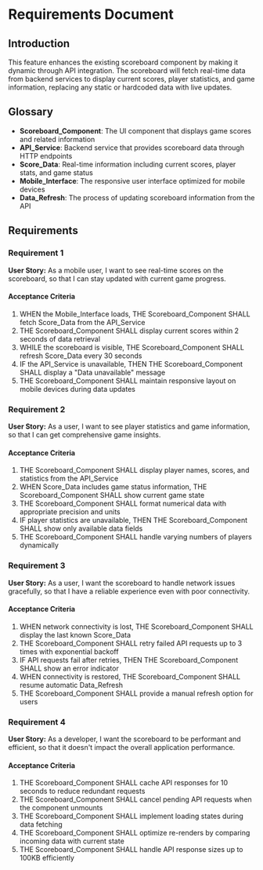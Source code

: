 # Requirements Document

## Introduction

This feature enhances the existing scoreboard component by making it dynamic through API integration. The scoreboard will fetch real-time data from backend services to display current scores, player statistics, and game information, replacing any static or hardcoded data with live updates.

## Glossary

- **Scoreboard_Component**: The UI component that displays game scores and related information
- **API_Service**: Backend service that provides scoreboard data through HTTP endpoints
- **Score_Data**: Real-time information including current scores, player stats, and game status
- **Mobile_Interface**: The responsive user interface optimized for mobile devices
- **Data_Refresh**: The process of updating scoreboard information from the API

## Requirements

### Requirement 1

**User Story:** As a mobile user, I want to see real-time scores on the scoreboard, so that I can stay updated with current game progress.

#### Acceptance Criteria

1. WHEN the Mobile_Interface loads, THE Scoreboard_Component SHALL fetch Score_Data from the API_Service
2. THE Scoreboard_Component SHALL display current scores within 2 seconds of data retrieval
3. WHILE the scoreboard is visible, THE Scoreboard_Component SHALL refresh Score_Data every 30 seconds
4. IF the API_Service is unavailable, THEN THE Scoreboard_Component SHALL display a "Data unavailable" message
5. THE Scoreboard_Component SHALL maintain responsive layout on mobile devices during data updates

### Requirement 2

**User Story:** As a user, I want to see player statistics and game information, so that I can get comprehensive game insights.

#### Acceptance Criteria

1. THE Scoreboard_Component SHALL display player names, scores, and statistics from the API_Service
2. WHEN Score_Data includes game status information, THE Scoreboard_Component SHALL show current game state
3. THE Scoreboard_Component SHALL format numerical data with appropriate precision and units
4. IF player statistics are unavailable, THEN THE Scoreboard_Component SHALL show only available data fields
5. THE Scoreboard_Component SHALL handle varying numbers of players dynamically

### Requirement 3

**User Story:** As a user, I want the scoreboard to handle network issues gracefully, so that I have a reliable experience even with poor connectivity.

#### Acceptance Criteria

1. WHEN network connectivity is lost, THE Scoreboard_Component SHALL display the last known Score_Data
2. THE Scoreboard_Component SHALL retry failed API requests up to 3 times with exponential backoff
3. IF API requests fail after retries, THEN THE Scoreboard_Component SHALL show an error indicator
4. WHEN connectivity is restored, THE Scoreboard_Component SHALL resume automatic Data_Refresh
5. THE Scoreboard_Component SHALL provide a manual refresh option for users

### Requirement 4

**User Story:** As a developer, I want the scoreboard to be performant and efficient, so that it doesn't impact the overall application performance.

#### Acceptance Criteria

1. THE Scoreboard_Component SHALL cache API responses for 10 seconds to reduce redundant requests
2. THE Scoreboard_Component SHALL cancel pending API requests when the component unmounts
3. THE Scoreboard_Component SHALL implement loading states during data fetching
4. THE Scoreboard_Component SHALL optimize re-renders by comparing incoming data with current state
5. THE Scoreboard_Component SHALL handle API response sizes up to 100KB efficiently